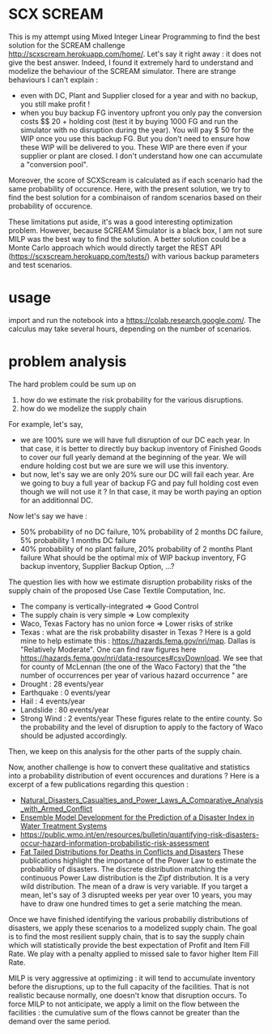 # SCX SCREAM
This is my  attempt using Mixed Integer Linear Programming to find the best solution for the SCREAM challenge http://scxscream.herokuapp.com/home/.
Let's say it right away : it does not give the best answer. Indeed, I found it extremely hard to understand and modelize the behaviour of the SCREAM simulator. There are strange behaviours I can't explain :
 - even with DC, Plant and Supplier closed for a year and with no backup, you still make profit !
 - when you buy backup FG inventory upfront you only pay the conversion costs $$ 20 + holding cost (test it by buying 1000 FG and run the simulator with no disruption during the year). You will pay $ 50 for the WIP once you use this backup FG. But you don't need to ensure how these WIP will be delivered to you. These WIP are there even if your supplier or plant are closed. I don't understand how one can accumulate a "conversion pool".

Moreover, the score of SCXScream is calculated as if each scenario had the same probability of occurence. Here, with the present solution, we try to find the best solution for a combinaison of random scenarios based on their probability of occurence. 

These limitations put aside, it's was a good interesting optimization problem. However, because SCREAM Simulator is a black box, I am not sure MILP was the best way to find the solution. A better solution could be a Monte Carlo approach which would directly target the REST API (https://scxscream.herokuapp.com/tests/) with various backup parameters and test scenarios.

# usage
import and run the notebook into a https://colab.research.google.com/. The calculus may take several hours, depending on the number of scenarios.

# problem analysis
The hard problem could be sum up on 
1) how do we estimate the risk probability for the various disruptions.
2) how do  we modelize the supply chain

For example, let's say,
 - we are 100% sure we will have full disruption of our DC each year. In that case, it is better to directly buy backup inventory of Finished Goods to cover our full yearly demand at the beginning of the year. We will endure holding cost but we are sure we will use this inventory.
 - but now, let's say we are only 20% sure our DC will fail each year. Are we going to buy a full year of backup FG and pay full holding cost even though we will not use it ? In that case, it may be worth paying an option for an additionnal DC.

Now let's say we have :
- 50% probability of no DC failure, 10% probability of 2 months DC failure, 5% probability 1 months DC failure
- 40% probability of no plant failure, 20% probability of 2 months Plant failure
What should be the optimal mix of WIP backup inventory, FG backup inventory, Supplier Backup Option, ...?

The question lies with how we estimate disruption probability risks of the supply chain of the proposed Use Case Textile Computation, Inc.
- The company is vertically-integrated => Good Control
- The supply chain is very simple => Low complexity
- Waco, Texas Factory has no union force => Lower risks of strike
- Texas : what are the risk probability disaster in Texas ? Here is a gold mine to help estimate this : https://hazards.fema.gov/nri/map. Dallas is "Relatively Moderate". One can find raw figures here https://hazards.fema.gov/nri/data-resources#csvDownload. We see that for county of McLennan (the one of the Waco Factory) that the "the number of occurrences per year of various hazard occurrence " are
 - Drought : 28 events/year
 - Earthquake : 0 events/year
 - Hail : 4 events/year
 - Landslide : 80 events/year
 - Strong Wind : 2 events/year
These figures relate to the entire county. So the probability and the level of disruption to apply to the factory of Waco should be adjusted accordingly.

Then, we keep on this analysis for the other parts of the supply chain.

Now, another challenge is how to convert these qualitative and statistics into a probability distribution of event occurences and durations ? Here is a excerpt of a few publications regarding this question :
 - [Natural_Disasters_Casualties_and_Power_Laws_A_Comparative_Analysis_with_Armed_Conflict](https://www.researchgate.net/publication/228576670_Natural_Disasters_Casualties_and_Power_Laws_A_Comparative_Analysis_with_Armed_Conflict)
 - [Ensemble Model Development for the Prediction of a Disaster Index in Water Treatment Systems](https://www.mdpi.com/2073-4441/12/11/3195)
 - https://public.wmo.int/en/resources/bulletin/quantifying-risk-disasters-occur-hazard-information-probabilistic-risk-assessment
 - [Fat Tailed Distributions for Deaths in Conflicts and Disasters](https://www.researchgate.net/publication/305983595_Fat_Tailed_Distributions_for_Deaths_in_Conflicts_and_Disasters)
These publications highlight the importance of the Power Law to estimate the probability of disasters.
The discrete distribution matching the continuous Power Law distribution is the Zipf distribution. It is a very wild distribution. The mean of a draw is very variable. If you target a mean, let's say of 3 disrupted weeks per year over 10 years, you may have to draw one hundred times to get a serie matching the mean.

Once we have finished identifying the various probabiliy distributions of disasters, we apply these scenarios to a modelized supply chain. The goal is to find the most resilient supply chain, that is to say the supply chain which will statistically provide the best expectation of Profit and Item Fill Rate. We play with a penalty applied to missed sale to favor higher Item Fill Rate.

MILP is very aggressive at optimizing : it will tend to accumulate inventory before the disruptions, up to the full capacity of the facilities. That is not realistic because normally, one doesn't know that disruption occurs. To force MILP to not anticipate, we apply a limit on the flow between the facilities : the cumulative sum of the flows cannot be greater than the demand over the same period.

